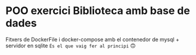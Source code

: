# POO exercici Biblioteca amb base de dades
Fitxers de DockerFile i docker-compose amb el contenedor de mysql + servidor en sqlite `És el que vaig fer al principi` :upside_down_face: 